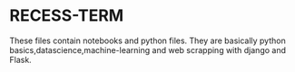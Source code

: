 # RECESS-TERM
These files contain notebooks and python files.
They are basically python basics,datascience,machine-learning and web scrapping with django and Flask.
